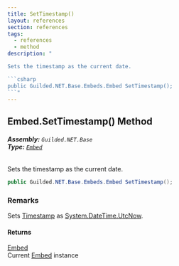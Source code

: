 ```yaml
---
title: SetTimestamp()
layout: references
section: references
tags:
  - references
  - method
description: "

Sets the timestamp as the current date.

```csharp
public Guilded.NET.Base.Embeds.Embed SetTimestamp();
```"
---
```


## Embed.SetTimestamp() Method
###### **Assembly:** `Guilded.NET.Base`<br/>**Type:** [`Embed`](Embed 'Guilded.NET.Base.Embeds.Embed')

Sets the timestamp as the current date.

```csharp
public Guilded.NET.Base.Embeds.Embed SetTimestamp();
```

### Remarks
  
Sets [Timestamp](Embed.Timestamp 'Guilded.NET.Base.Embeds.Embed.Timestamp') as [System.DateTime.UtcNow](https://docs.microsoft.com/en-us/dotnet/api/System.DateTime.UtcNow 'System.DateTime.UtcNow').

#### Returns
[Embed](Embed 'Guilded.NET.Base.Embeds.Embed')  
Current [Embed](Embed 'Guilded.NET.Base.Embeds.Embed') instance
